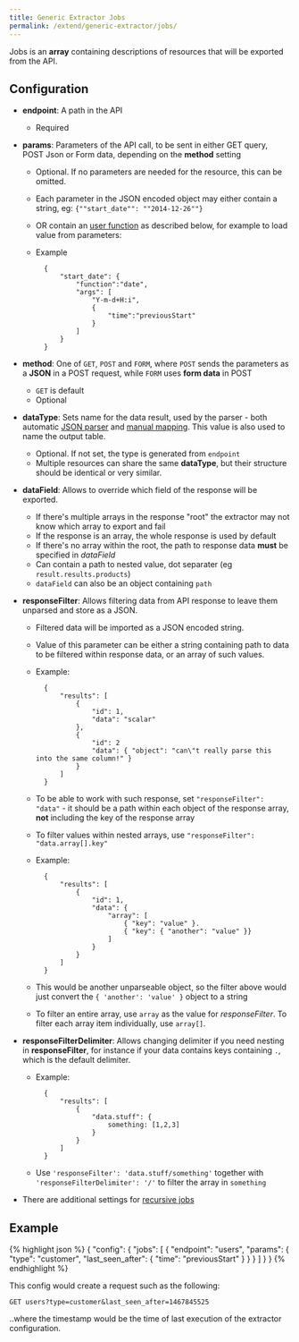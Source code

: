```yaml
---
title: Generic Extractor Jobs
permalink: /extend/generic-extractor/jobs/
---
```


Jobs is an **array** containing descriptions of resources that will be exported from the API.

## Configuration

- **endpoint**: A path in the API
    - Required
- **params**: Parameters of the API call, to be sent in either GET query, POST Json or Form data, depending on the **method** setting
    - Optional. If no parameters are needed for the resource, this can be omitted.
    - Each parameter in the JSON encoded object may either contain a string, eg: `{""start_date"": ""2014-12-26""}`
    - OR contain an [user function](/extend/generic-extractor/user-functions/) as described below, for example to load value from parameters:
    - Example

            {
                "start_date": {
                    "function":"date",
                    "args": [
                        "Y-m-d+H:i",
                        {
                            "time":"previousStart"
                        }
                    ]
                }
            }

- **method**: One of `GET`, `POST` and `FORM`, where `POST` sends the parameters as a **JSON** in a POST request, while `FORM` uses **form data** in POST
    - `GET` is default
    - Optional
- **dataType**: Sets name for the data result, used by the parser - both automatic [JSON parser](https://github.com/keboola/php-jsonparser#parse-characteristics) and [manual mapping](#TODO). This value is also used to name the output table.
    - Optional. If not set, the type is generated from `endpoint`
    - Multiple resources can share the same **dataType**, but their structure should be identical or very similar.
- **dataField**: Allows to override which field of the response will be exported.
    - If there's multiple arrays in the response "root" the extractor may not know which array to export and fail
    - If the response is an array, the whole response is used by default
    - If there's no array within the root, the path to response data **must** be specified in *dataField*
    - Can contain a path to nested value, dot separater (eg `result.results.products`)
    - `dataField` can also be an object containing `path`
- **responseFilter**: Allows filtering data from API response to leave them unparsed and store as a JSON.
    - Filtered data will be imported as a JSON encoded string.
    - Value of this parameter can be either a string containing path to data to be filtered within response data, or an array of such values.
    - Example:

            {
                "results": [
                    {
                        "id": 1,
                        "data": "scalar"
                    },
                    {
                        "id": 2
                        "data": { "object": "can\"t really parse this into the same column!" }
                    }
                ]
            }

    - To be able to work with such response, set `"responseFilter": "data"` - it should be a path within each object of the response array, **not** including the key of the response array
    - To filter values within nested arrays, use `"responseFilter": "data.array[].key"`
    - Example:

            {
                "results": [
                    {
                        "id": 1,
                        "data": {
                            "array": [
                                { "key": "value" }.
                                { "key": { "another": "value" }}
                            ]
                        }
                    }
                ]
            }

    - This would be another unparseable object, so the filter above would just convert the `{ 'another': 'value' }` object to a string
    - To filter an entire array, use `array` as the value for *responseFilter*. To filter each array item individually, use `array[]`.
- **responseFilterDelimiter**: Allows changing delimiter if you need nesting in **responseFilter**, for instance if your data contains keys containing `.`, which is the default delimiter.
    - Example:

            {
                "results": [
                    {
                        "data.stuff": {
                            something: [1,2,3]
                        }
                    }
                ]
            }

    - Use `'responseFilter': 'data.stuff/something'` together with `'responseFilterDelimiter': '/'` to filter the array in `something`

- There are additional settings for [recursive jobs](/extend/generic-extractor/recursion/)

## Example

{% highlight json %}
{
    "config": {
        "jobs": [
            {
                "endpoint": "users",
                "params": {
                    "type": "customer",
                    "last_seen_after": {
                        "time": "previousStart"
                    }
                }
            }
        ]
    }
}
{% endhighlight %}

This config would create a request such as the following:

`GET users?type=customer&last_seen_after=1467845525`

..where the timestamp would be the time of last execution of the extractor configuration.
